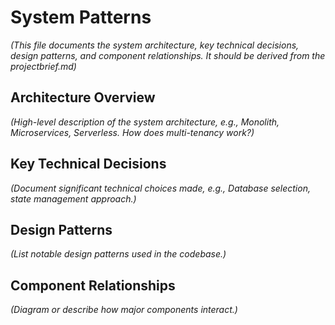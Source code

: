 # System Patterns

_(This file documents the system architecture, key technical decisions, design
patterns, and component relationships. It should be derived from the
projectbrief.md)_

## Architecture Overview

_(High-level description of the system architecture, e.g., Monolith,
Microservices, Serverless. How does multi-tenancy work?)_

## Key Technical Decisions

_(Document significant technical choices made, e.g., Database selection, state
management approach.)_

## Design Patterns

_(List notable design patterns used in the codebase.)_

## Component Relationships

_(Diagram or describe how major components interact.)_

